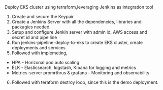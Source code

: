 Deploy EKS cluster using terraform,leveraging Jenkins as integration tool

1. Create and secure the Keypair 
2. Create a Jenkins Server with all the dependencies, libraries and packagies needed.
3. Setup and configure Jenkin server with admin id, AWS access and secret id and pipe line
4. Run jenkins-pipeline-deploy-to-eks to create EKS cluster, create deployments and services
5. Followed with implemeting,
  -  HPA - Horizonal pod auto scaling
  -  ELK - Elasticsearch, logstash, Kibana for logging and metrics
  -  Metrics-server promrthrus & grafana - Monitoring and observability
6. Followed with teraform destroy loop, since this is the demo deployment.

